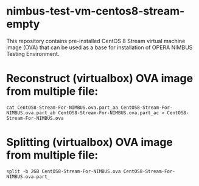 # nimbus-test-vm-centos8-stream-empty

This repository contains pre-installed CentOS 8 Stream virtual machine image (OVA) that can be used as a base for installation of OPERA NIMBUS Testing Environment.

# Reconstruct (virtualbox) OVA image from multiple file:

```
cat CentOS8-Stream-For-NIMBUS.ova.part_aa CentOS8-Stream-For-NIMBUS.ova.part_ab CentOS8-Stream-For-NIMBUS.ova.part_ac > CentOS8-Stream-For-NIMBUS.ova
```

# Splitting (virtualbox) OVA image from multiple file:

```
split -b 2GB CentOS8-Stream-For-NIMBUS.ova CentOS8-Stream-For-NIMBUS.ova.part_
```

